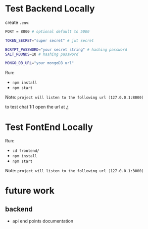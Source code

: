 # Test Backend Locally

create `.env`:

```sh
PORT = 8000 # optional default to 5000

TOKEN_SECRET="super secret" # jwt secret

BCRYPT_PASSWORD="your secret string" # hashing password
SALT_ROUNDS=10 # hashing password

MONGO_DB_URL="your mongoDB url" 
```

Run:

- `npm install`
- `npm start`

Note:
`project will listen to the following url (127.0.0.1:8000)`

to test chat 1:1 open the url at [` / `](http://localhost:8000/)

# Test FontEnd Locally

Run:

- `cd frontend/`
- `npm install`
- `npm start`

Note:
`project will listen to the following url (127.0.0.1:3000)`

# future work

## backend

- api end points documentation
